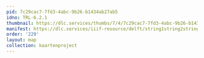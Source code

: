 ```yaml
---
pid: 7c29cac7-7fd3-4abc-9b26-b1434ab27ab5
idno: TRL-6.2.1
thumbnail: https://dlc.services/thumbs/7/4/7c29cac7-7fd3-4abc-9b26-b1434ab27ab5/full/400,339/0/default.jpg
manifest: https://dlc.services/iiif-resource/delft/string1string2string3/kaartenproject-2007/TRL-6.2.1
order: '229'
layout: map
collection: kaartenproject
---
```

